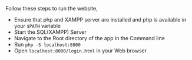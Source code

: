 Follow these steps to run the website,
- Ensure that php and XAMPP server are installed and php is available in your `$PATH` variable
- Start the SQL(XAMPP) Server
- Navigate to the Root directory of the app in the Command line
- Run `php -S localhost:8000`
- Open `localhost:8000/login.html` in your Web browser
